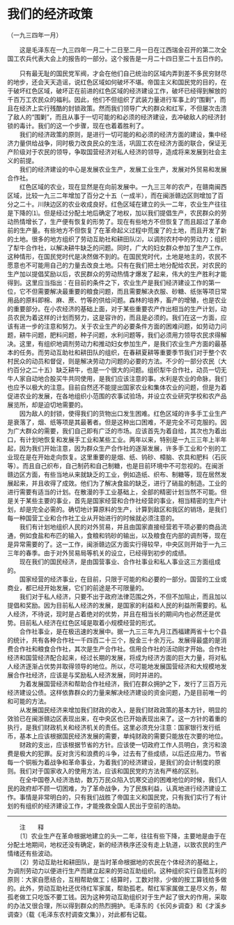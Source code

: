 # 我们的经济政策  
（一九三四年一月）  
  
　　这是毛泽东在一九三四年一月二十二日至二月一日在江西瑞金召开的第二次全国工农兵代表大会上的报告的一部分。这个报告是一月二十四日至二十五日作的。   
  
　　只有最无耻的国民党军阀，才会在他们自己统治的区域内弄到差不多民穷财尽的地步，还会天天造谣，说红色区域如何破坏不堪。帝国主义和国民党的目的，在于破坏红色区域，破坏正在前进的红色区域的经济建设工作，破坏已经得到解放的千百万工农民众的福利。因此，他们不但组织了武装力量进行军事上的“围剿”，而且在经济上实行残酷的封锁政策。然而我们领导广大的群众和红军，不但屡次击溃了敌人的“围剿”，而且从事于一切可能的和必须的经济建设，去冲破敌人的经济封锁的毒计。我们的这一个步骤，现在也着着胜利了。   
　　我们的经济政策的原则，是进行一切可能的和必须的经济方面的建设，集中经济力量供给战争，同时极力改良民众的生活，巩固工农在经济方面的联合，保证无产阶级对于农民的领导，争取国营经济对私人经济的领导，造成将来发展到社会主义的前提。   
　　我们的经济建设的中心是发展农业生产，发展工业生产，发展对外贸易和发展合作社。   
　　红色区域的农业，现在显然是在向前发展中。一九三三年的农产，在赣南闽西区域，比较一九三二年增加了百分之十五（一成半），而在闽浙赣边区则增加了百分之二十。川陕边区的农业收成良好。红色区域在建立的头一二年，农业生产往往是下降的⑴。但是经过分配土地后确定了地权，加以我们提倡生产，农民群众的劳动热情增长了，生产便有恢复的形势了。现在有些地方不但恢复了而且超过了革命前的生产量。有些地方不但恢复了在革命起义过程中荒废了的土地，而且开发了新的土地。很多的地方组织了劳动互助社和耕田队⑵，以调剂农村中的劳动力；组织了犁牛合作社，以解决耕牛缺乏的问题。同时，广大的妇女群众参加了生产工作。这种情形，在国民党时代是决然做不到的。在国民党时代，土地是地主的，农民不愿意也不可能用自己的力量去改良土地。只有在我们把土地分配给农民，对农民的生产加以提倡奖励以后，农民群众的劳动热情才爆发了起来，伟大的生产胜利才能得到。这里应当指出：在目前的条件之下，农业生产是我们经济建设工作的第一位，它不但需要解决最重要的粮食问题，而且需要解决衣服、砂糖、纸张等项日常用品的原料即棉、麻、蔗、竹等的供给问题。森林的培养，畜产的增殖，也是农业的重要部分。在小农经济的基础上面，对于某些重要农产作出相当的生产计划，动员农民为着这样的计划而努力，这是容许的，而且是必须的。我们在这一方面，应该有进一步的注意和努力。关于农业生产的必要条件方面的困难问题，如劳动力问题，耕牛问题，肥料问题，种子问题，水利问题等，我们必须用力领导农民求得解决。这里，有组织地调剂劳动力和推动妇女参加生产，是我们农业生产方面的最基本的任务。而劳动互助社和耕田队的组织，在春耕夏耕等重要季节我们对于整个农村民众的动员和督促，则是解决劳动力问题的必要的方法。不少的一部分农民（大约百分之二十五）缺乏耕牛，也是一个很大的问题。组织犁牛合作社，动员一切无牛人家自动地合股买牛共同使用，是我们应该注意的事。水利是农业的命脉，我们也应予以极大的注意。目前自然还不能提出国家农业和集体农业的问题，但是为着促进农业的发展，在各地组织小范围的农事试验场，并设立农业研究学校和农产品展览所，却是迫切地需要的。   
　　因为敌人的封锁，使得我们的货物出口发生困难。红色区域的许多手工业生产是衰落了，烟、纸等项是其最著者。但是这种出口困难，不是完全不可克服的。因为广大群众的需要，我们自己即有广泛的市场。应该首先为着自给，其次也为着出口，有计划地恢复和发展手工业和某些工业。两年以来，特别是一九三三年上半年起，因为我们开始注意，因为群众生产合作社的逐渐发展，许多手工业和个别的工业现在是在开始走向恢复。这里重要的是烟、纸、钨砂、樟脑、农具和肥料（石灰等）。而且自己织布，自己制药和自己制糖，也是目前环境中不可忽视的。在闽浙赣边区方面，有些当地从来就缺乏的工业，例如造纸、织布、制糖等，现在居然发展起来，并且收得了成效。他们为了解决食盐的缺乏，进行了硝盐的制造。工业的进行需要有适当的计划。在散漫的手工业基础上，全部的精密计划当然不可能。但是关于某些主要的事业，首先是国家经营和合作社经营的事业，相当精密的生产计划，却是完全必需的。确切地计算原料的生产，计算到敌区和我区的销场，是我们每一种国营工业和合作社工业从开始进行的时候就必须注意的。   
　　我们有计划地组织人民的对外贸易，并且由国家直接经营若干项必要的商品流通，例如食盐和布匹的输入，食粮和钨砂的输出，以及粮食在内部的调剂等，现在是异常需要的了。这一工作，闽浙赣边区方面实行得较早，中央区则开始于一九三三年的春季。由于对外贸易局等机关的设立，已经得到初步的成绩。   
　　现在我们的国民经济，是由国营事业、合作社事业和私人事业这三方面组成的。   
　　国家经营的经济事业，在目前，只限于可能的和必要的一部分。国营的工业或商业，都已经开始发展，它们的前途是不可限量的。   
　　我们对于私人经济，只要不出于政府法律范围之外，不但不加阻止，而且加以提倡和奖励。因为目前私人经济的发展，是国家的利益和人民的利益所需要的。私人经济，不待说，现时是占着绝对的优势，并且在相当长的期间内也必然还是优势。目前私人经济在红色区域是取着小规模经营的形式。   
　　合作社事业，是在极迅速的发展中。据一九三三年九月江西福建两省十七个县的统计，共有各种合作社一千四百二十三个，股金三十余万元。发展得最盛的是消费合作社和粮食合作社，其次是生产合作社。信用合作社的活动刚才开始。合作社经济和国营经济配合起来，经过长期的发展，将成为经济方面的巨大力量，将对私人经济逐渐占优势并取得领导的地位。所以，尽可能地发展国营经济和大规模地发展合作社经济，应该是与奖励私人经济发展，同时并进的。   
　　为着发展国营经济和帮助合作社经济，我们在群众拥护之下，发行了三百万元经济建设公债。这样依靠群众的力量来解决经济建设的资金问题，乃是目前唯一的和可能的方法。   
　　从发展国民经济来增加我们财政的收入，是我们财政政策的基本方针，明显的效验已在闽浙赣边区表现出来，在中央区也已开始表现出来了。这一方针的着重的执行，是我们财政机关和经济机关的责任。这里必须充分注意：国家银行发行纸币，基本上应该根据国民经济发展的需要，单纯财政的需要只能放在次要的地位。   
　　财政的支出，应该根据节省的方针。应该使一切政府工作人员明白，贪污和浪费是极大的犯罪。反对贪污和浪费的斗争，过去有了些成绩，以后还应用力。节省每一个铜板为着战争和革命事业，为着我们的经济建设，是我们的会计制度的原则。我们对于国家收入的使用方法，应该和国民党的方法有严格的区别。   
　　在全中国卷入经济浩劫，数万万民众陷入饥寒交迫的困难地位的时候，我们人民的政府却不顾一切困难，为了革命战争，为了民族利益，认真地进行经济建设工作。事情是非常明白的，只有我们战胜了帝国主义和国民党，只有我们实行了有计划的有组织的经济建设工作，才能挽救全国人民出于空前的浩劫。   
  
  
------------------  
　　注　　释   
　　〔1〕农业生产在革命根据地建立的头一二年，往往有些下降，主要地是由于在分配土地期间，地权还没有确定，新的经济秩序还没有走上轨道，以致农民的生产情绪还有些波动。   
　　〔2〕劳动互助社和耕田队，是当时革命根据地的农民在个体经济的基础上，为调剂劳动力以便进行生产而建立起来的劳动互助组织。这种组织实行自愿互利的原则：大家自愿结合，互相帮助做工；结算时，工数对除，少做的按工算钱给多做的。此外，劳动互助社还优待红军家属，帮助孤老。帮红军家属做工是尽义务，帮孤老做工只吃饭不要工钱。因为这种劳动互助组织对于生产起了很大的作用，采取的办法又很合理，所以得到群众的热烈拥护。毛泽东的《长冈乡调查》和《才溪乡调查》（载《毛泽东农村调查文集》），对此都有记载。   